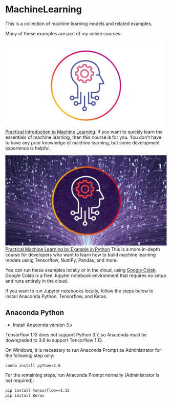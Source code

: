 # MachineLearning
This is a collection of machine learning models and related examples.

Many of these examples are part of my online courses:

![ML Intro](images/practical_intro_icon.png)
[Practical Introduction to Machine Learning](https://www.udemy.com/course/practical-machine-learning). If you want to quickly learn the essentials of machine learning, then this course is for you. You don't have to have any prior knowledge of machine learning, but some development experience is helpful.

![ML by Example](images/practical_example_icon.png)
[Practical Machine Learning by Example in Python](https://www.udemy.com/course/practical-machine-learning-python/) This is a more in-depth course for developers who want to learn how to build machine learning models using Tensorflow, NumPy, Pandas, and more.

You can run these examples locally or in the cloud, using [Google Colab](https://colab.research.google.com/notebooks/welcome.ipynb). Google Colab is a free Jupyter notebook environment that requires no setup and runs entirely in the cloud.

If you want to run Jupyter notebooks locally, follow the steps below to install Anaconda Python, Tensorflow, and Keras.

## Anaconda Python

* Install Anaconda version 3.x

Tensorflow 1.13 does not support Python 3.7, so Anaconda must be downgraded to 3.6 to support Tensorflow 1.13.

On Windows, it is necessary to run Anaconda Prompt as Administrator for the following step only:

```
conda install python=3.6
```

For the remaining steps, run Anaconda Prompt normally (Administrator is not required):

```
pip install tensorflow==1.15
pip install Keras
```
